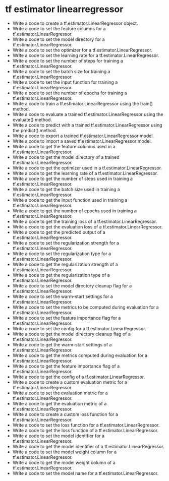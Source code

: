# tf estimator linearregressor

- Write a code to create a tf.estimator.LinearRegressor object.
- Write a code to set the feature columns for a tf.estimator.LinearRegressor.
- Write a code to set the model directory for a tf.estimator.LinearRegressor.
- Write a code to set the optimizer for a tf.estimator.LinearRegressor.
- Write a code to set the learning rate for a tf.estimator.LinearRegressor.
- Write a code to set the number of steps for training a tf.estimator.LinearRegressor.
- Write a code to set the batch size for training a tf.estimator.LinearRegressor.
- Write a code to set the input function for training a tf.estimator.LinearRegressor.
- Write a code to set the number of epochs for training a tf.estimator.LinearRegressor.
- Write a code to train a tf.estimator.LinearRegressor using the train() method.
- Write a code to evaluate a trained tf.estimator.LinearRegressor using the evaluate() method.
- Write a code to predict with a trained tf.estimator.LinearRegressor using the predict() method.
- Write a code to export a trained tf.estimator.LinearRegressor model.
- Write a code to import a saved tf.estimator.LinearRegressor model.
- Write a code to get the feature columns used in a tf.estimator.LinearRegressor.
- Write a code to get the model directory of a trained tf.estimator.LinearRegressor.
- Write a code to get the optimizer used in a tf.estimator.LinearRegressor.
- Write a code to get the learning rate of a tf.estimator.LinearRegressor.
- Write a code to get the number of steps used in training a tf.estimator.LinearRegressor.
- Write a code to get the batch size used in training a tf.estimator.LinearRegressor.
- Write a code to get the input function used in training a tf.estimator.LinearRegressor.
- Write a code to get the number of epochs used in training a tf.estimator.LinearRegressor.
- Write a code to get the training loss of a tf.estimator.LinearRegressor.
- Write a code to get the evaluation loss of a tf.estimator.LinearRegressor.
- Write a code to get the predicted output of a tf.estimator.LinearRegressor.
- Write a code to set the regularization strength for a tf.estimator.LinearRegressor.
- Write a code to set the regularization type for a tf.estimator.LinearRegressor.
- Write a code to get the regularization strength of a tf.estimator.LinearRegressor.
- Write a code to get the regularization type of a tf.estimator.LinearRegressor.
- Write a code to set the model directory cleanup flag for a tf.estimator.LinearRegressor.
- Write a code to set the warm-start settings for a tf.estimator.LinearRegressor.
- Write a code to set the metrics to be computed during evaluation for a tf.estimator.LinearRegressor.
- Write a code to set the feature importance flag for a tf.estimator.LinearRegressor.
- Write a code to set the config for a tf.estimator.LinearRegressor.
- Write a code to get the model directory cleanup flag of a tf.estimator.LinearRegressor.
- Write a code to get the warm-start settings of a tf.estimator.LinearRegressor.
- Write a code to get the metrics computed during evaluation for a tf.estimator.LinearRegressor.
- Write a code to get the feature importance flag of a tf.estimator.LinearRegressor.
- Write a code to get the config of a tf.estimator.LinearRegressor.
- Write a code to create a custom evaluation metric for a tf.estimator.LinearRegressor.
- Write a code to set the evaluation metric for a tf.estimator.LinearRegressor.
- Write a code to get the evaluation metric of a tf.estimator.LinearRegressor.
- Write a code to create a custom loss function for a tf.estimator.LinearRegressor.
- Write a code to set the loss function for a tf.estimator.LinearRegressor.
- Write a code to get the loss function of a tf.estimator.LinearRegressor.
- Write a code to set the model identifier for a tf.estimator.LinearRegressor.
- Write a code to get the model identifier of a tf.estimator.LinearRegressor.
- Write a code to set the model weight column for a tf.estimator.LinearRegressor.
- Write a code to get the model weight column of a tf.estimator.LinearRegressor.
- Write a code to set the model name for a tf.estimator.LinearRegressor.